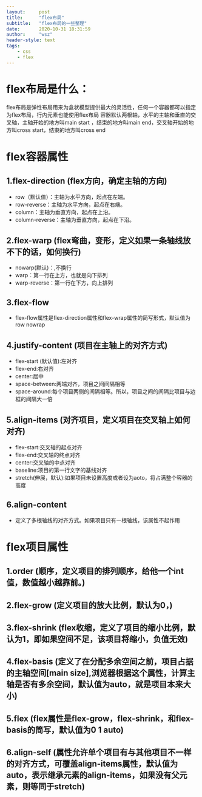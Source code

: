 ```yaml
---
layout:     post
title:      "flex布局"
subtitle:   "flex布局的一些整理"
date:       2020-10-31 18:31:59
author:     "wsz"
header-style: text
tags:
    - css
    - flex
---
```


# flex布局是什么：
flex布局是弹性布局用来为盒状模型提供最大的灵活性，任何一个容器都可以指定为flex布局，行内元素也能使用flex布局
容器默认两根轴，水平的主轴和垂直的交叉轴，主轴开始的地方叫main start ，结束的地方叫main end，交叉轴开始的地方叫cross start，结束的地方叫cross end

# flex容器属性
## 1.flex-direction (flex方向，确定主轴的方向)
- row（默认值）：主轴为水平方向，起点在左端。
- row-reverse：主轴为水平方向，起点在右端。
- column：主轴为垂直方向，起点在上沿。
- column-reverse：主轴为垂直方向，起点在下沿。
                
## 2.flex-warp (flex弯曲，变形，定义如果一条轴线放不下的话，如何换行)
- nowarp(默认)：,不换行
- warp：第一行在上方，也就是向下排列
- warp-reverse：第一行在下方，向上排列
## 3.flex-flow 
- flex-flow属性是flex-direction属性和flex-wrap属性的简写形式，默认值为row nowrap
## 4.justify-content (项目在主轴上的对齐方式)
- flex-start (默认值):左对齐
- flex-end:右对齐
- center:居中
- space-between:两端对齐，项目之间间隔相等
- space-around:每个项目两侧的间隔相等。所以，项目之间的间隔比项目与边框的间隔大一倍

## 5.align-items (对齐项目，定义项目在交叉轴上如何对齐)
- flex-start:交叉轴的起点对齐
- flex-end:交叉轴的终点对齐
- center:交叉轴的中点对齐
- baseline:项目的第一行文字的基线对齐
- stretch(伸展，默认):如果项目未设置高度或者设为aoto，将占满整个容器的高度

## 6.align-content 
- 定义了多根轴线的对齐方式。如果项目只有一根轴线，该属性不起作用

# flex项目属性

## 1.order (顺序，定义项目的排列顺序，给他一个int值，数值越小越靠前。)
## 2.flex-grow (定义项目的放大比例，默认为0，)
## 3.flex-shrink (flex收缩，定义了项目的缩小比例，默认为1，即如果空间不足，该项目将缩小，负值无效)
## 4.flex-basis (定义了在分配多余空间之前，项目占据的主轴空间[main size],浏览器根据这个属性，计算主轴是否有多余空间，默认值为auto，就是项目本来大小)
## 5.flex (flex属性是flex-grow，flex-shrink，和flex-basis的简写，默认值为0 1 auto)
## 6.align-self (属性允许单个项目有与其他项目不一样的对齐方式，可覆盖align-items属性，默认值为auto，表示继承元素的align-items，如果没有父元素，则等同于stretch)
                